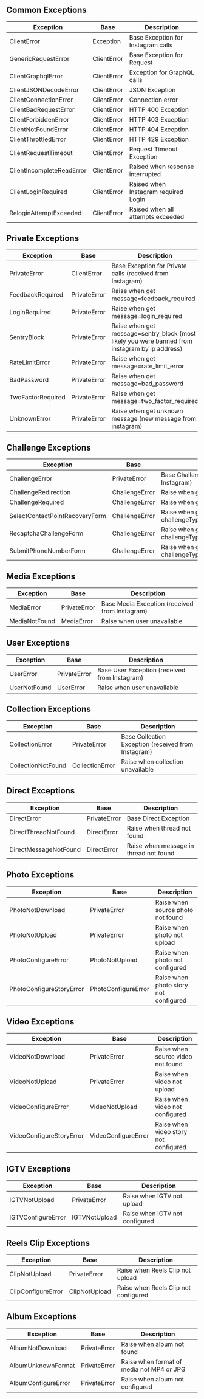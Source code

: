## Common Exceptions

| Exception                 | Base        | Description
| ------------------------- | ----------- |-------------------------------------
| ClientError               | Exception   | Base Exception for Instagram calls
| GenericRequestError       | ClientError | Base Exception for Request
| ClientGraphqlError        | ClientError | Exception for GraphQL calls
| ClientJSONDecodeError     | ClientError | JSON Exception
| ClientConnectionError     | ClientError | Connection error
| ClientBadRequestError     | ClientError | HTTP 400 Exception
| ClientForbiddenError      | ClientError | HTTP 403 Exception
| ClientNotFoundError       | ClientError | HTTP 404 Exception
| ClientThrottledError      | ClientError | HTTP 429 Exception
| ClientRequestTimeout      | ClientError | Request Timeout Exception
| ClientIncompleteReadError | ClientError | Raised when response interrupted
| ClientLoginRequired       | ClientError | Raised when Instagram required Login
| ReloginAttemptExceeded    | ClientError | Raised when all attempts exceeded

## Private Exceptions

| Exception                | Base         | Description
| ------------------------ | ------------ |-----------------------------------------------------------
| PrivateError             | ClientError  | Base Exception for Private calls (received from Instagram)
| FeedbackRequired         | PrivateError | Raise when get message=feedback_required
| LoginRequired            | PrivateError | Raise when get message=login_required
| SentryBlock              | PrivateError | Raise when get message=sentry_block (most likely you were banned from instagram by ip address)
| RateLimitError           | PrivateError | Raise when get message=rate_limit_error
| BadPassword              | PrivateError | Raise when get message=bad_password
| TwoFactorRequired        | PrivateError | Raise when get message=two_factor_required
| UnknownError             | PrivateError | Raise when get unknown message (new message from instagram)

## Challenge Exceptions

| Exception                      | Base           | Description                                                 |
| ------------------------------ | -------------- |------------------------------------------------------------ |
| ChallengeError                 | PrivateError   | Base Challenge Exception (received from Instagram)          |
| ChallengeRedirection           | ChallengeError | Raise when get type=CHALLENGE_REDIRECTION                   |
| ChallengeRequired              | ChallengeError | Raise when get message=challenge_required                   |
| SelectContactPointRecoveryForm | ChallengeError | Raise when get challengeType=SelectContactPointRecoveryForm |
| RecaptchaChallengeForm         | ChallengeError | Raise when get challengeType=RecaptchaChallengeForm         |
| SubmitPhoneNumberForm          | ChallengeError | Raise when get challengeType=SubmitPhoneNumberForm          |

## Media Exceptions

| Exception                | Base         | Description                                    |
| ------------------------ | ------------ |----------------------------------------------- |
| MediaError               | PrivateError | Base Media Exception (received from Instagram) |
| MediaNotFound            | MediaError   | Raise when user unavailable                    |

## User Exceptions

| Exception                | Base          | Description                                   |
| ------------------------ | ------------- |---------------------------------------------- |
| UserError                | PrivateError  | Base User Exception (received from Instagram) |
| UserNotFound             | UserError     | Raise when user unavailable                   |

## Collection Exceptions

| Exception                | Base            | Description                                         |
| ------------------------ | --------------- |---------------------------------------------------- |
| CollectionError          | PrivateError    | Base Collection Exception (received from Instagram) |
| CollectionNotFound       | CollectionError | Raise when collection unavailable                   |


## Direct Exceptions

| Exception                | Base           | Description                                    |
| ------------------------ | -------------- |----------------------------------------------- |
| DirectError              | PrivateError   | Base Direct Exception                          |
| DirectThreadNotFound     | DirectError    | Raise when thread not found                    |
| DirectMessageNotFound    | DirectError    | Raise when message in thread not found         |


## Photo Exceptions

| Exception                | Base                | Description                                    |
| ------------------------ | ------------------- |----------------------------------------------- |
| PhotoNotDownload         | PrivateError        | Raise when source photo not found              |
| PhotoNotUpload           | PrivateError        | Raise when photo not upload                    |
| PhotoConfigureError      | PhotoNotUpload      | Raise when photo not configured                |
| PhotoConfigureStoryError | PhotoConfigureError | Raise when photo story not configured          |


## Video Exceptions

| Exception                | Base                | Description                                    |
| ------------------------ | ------------------- | ---------------------------------------------- |
| VideoNotDownload         | PrivateError        | Raise when source video not found              |
| VideoNotUpload           | PrivateError        | Raise when video not upload                    |
| VideoConfigureError      | VideoNotUpload      | Raise when video not configured                |
| VideoConfigureStoryError | VideoConfigureError | Raise when video story not configured          |

## IGTV Exceptions

| Exception                | Base          | Description                                    |
| ------------------------ | ------------- |----------------------------------------------- |
| IGTVNotUpload            | PrivateError  | Raise when IGTV not upload                     |
| IGTVConfigureError       | IGTVNotUpload | Raise when IGTV not configured                 |

## Reels Clip Exceptions

| Exception                | Base          | Description                                    |
| ------------------------ | ------------- |----------------------------------------------- |
| ClipNotUpload            | PrivateError  | Raise when Reels Clip not upload               |
| ClipConfigureError       | ClipNotUpload | Raise when Reels Clip not configured           |


## Album Exceptions

| Exception                | Base         | Description                                    |
| ------------------------ | ------------ |----------------------------------------------- |
| AlbumNotDownload         | PrivateError | Raise when album not found                     |
| AlbumUnknownFormat       | PrivateError | Raise when format of media not MP4 or JPG      |
| AlbumConfigureError      | PrivateError | Raise when album not configured                |
